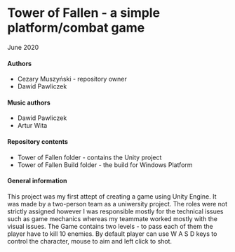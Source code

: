 # Tower of Fallen - a simple platform/combat game
June 2020

#### Authors
* Cezary Muszyński - repository owner
* Dawid Pawliczek
#### Music authors
* Dawid Pawliczek
* Artur Wita

#### Repository contents
* Tower of Fallen folder - contains the Unity project
* Tower of Fallen Build folder - the build for Windows Platform

#### General information
This project was my first attept of creating a game using Unity Engine. It was made by a two-person team as a uniwersity project. The roles were not strictly assigned however I was responsible mostly for the technical issues such as game mechanics whereas my teammate worked mostly with the visual issues. The Game contains two levels - to pass each of them the player have to kill 10 enemies. By default player can use W A S D keys to control the character, mouse to aim and left click to shot.
